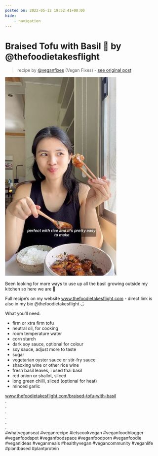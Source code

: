 ```yaml
---
posted on: 2022-05-12 19:52:41+00:00
hide:
    - navigation
---
```


# Braised Tofu with Basil 🌿 by @thefoodietakesflight 

> recipe by [@veganfixes](https://www.instagram.com/veganfixes/) 
(Vegan Fixes) - [see original post](https://instagram.com/p/CdeGp2kBKTz)

![](../img/veganfixes_12-05-2022_1905.png)

  
Been looking for more ways to use up all the basil growing outside my kitchen so here we are 🌝  
  
Full recipe’s on my website www.thefoodietakesflight.com - direct link is also in my bio @thefoodietakesflight ◡̈   
  
What you’ll need:  
  
- firm or xtra firm tofu  
- neutral oil, for cooking  
- room temperature water  
- corn starch  
- dark soy sauce, optional for colour  
- soy sauce, adjust more to taste  
- sugar  
- vegetarian oyster sauce or stir-fry sauce  
- shaoxing wine or other rice wine  
- fresh basil leaves, i used thai basil  
- red onion or shallot, sliced   
- long green chilli, sliced (optional for heat)  
- minced garlic  
  
www.thefoodietakesflight.com/braised-tofu-with-basil  
.  
.  
.  
.  
.  
.  
\#whatveganseat \#veganrecipe \#letscookvegan \#veganfoodblogger \#veganfoodspot \#veganfoodspace \#veganfoodporn \#veganfoodie \#veganideas \#veganmeals \#healthyvegan \#vegancommunity \#veganlife \#plantbased \#plantprotein   